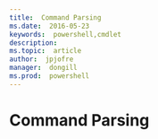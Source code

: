```yaml
---
title:  Command Parsing
ms.date:  2016-05-23
keywords:  powershell,cmdlet
description:  
ms.topic:  article
author:  jpjofre
manager:  dongill
ms.prod:  powershell
---
```


# Command Parsing
